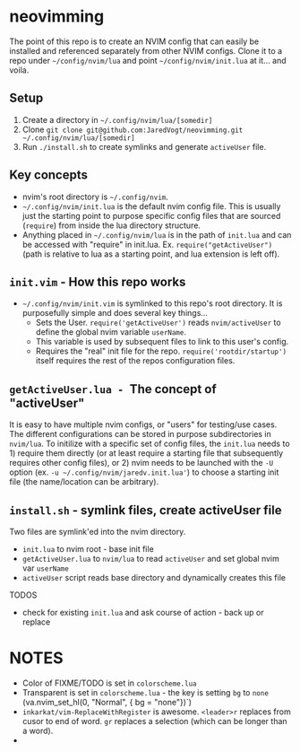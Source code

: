 # neovimming
The point of this repo is to create an NVIM config that can easily be installed and referenced separately from other NVIM configs. Clone it to a repo under `~/config/nvim/lua` and point `~/config/nvim/init.lua` at it... and voila. 

## Setup
1. Create a directory in `~/.config/nvim/lua/[somedir]`
2. Clone `git clone git@github.com:JaredVogt/neovimming.git ~/.config/nvim/lua/[somedir]`
3. Run `./install.sh` to create symlinks and generate `activeUser` file. 

## Key concepts
* nvim's root directory is `~/.config/nvim`.
* `~/.config/nvim/init.lua` is the default nvim config file. This is usually just the starting point to purpose specific config files that are sourced (`require`) from inside the lua directory structure.
* Anything placed in `~/.config/nvim/lua` is in the path of `init.lua` and can be accessed with "require" in init.lua. Ex. `require("getActiveUser")` (path is relative to lua as a starting point, and lua extension is left off).

## `init.vim` - How this repo works
* `~/.config/nvim/init.vim` is symlinked to this repo's root directory. It is purposefully simple and does several key things...
  * Sets the User. `require('getActiveUser')` reads `nvim/activeUser` to define the global nvim variable `userName`. 
  * This variable is used by subsequent files to link to this user's config. 
  * Requires the "real" init file for the repo. `require('rootdir/startup')` itself requires the rest of the repos configuration files. 

## `getActiveUser.lua - `The concept of "activeUser"
It is easy to have multiple nvim configs, or "users" for testing/use cases. The different configurations can be stored in purpose subdirectories in `nvim/lua`. To initilize with a specific set of config files, the `init.lua` needs to 1) require them directly (or at least require a starting file that subsequently requires other config files), or 2) nvim needs to be launched with the `-U` option (ex. `-u ~/.config/nvim/jaredv.init.lua'`) to choose a starting init file (the name/location can be arbitrary).

## `install.sh` - symlink files, create activeUser file
Two files are symlink'ed into the nvim directory.
* `init.lua` to nvim root - base init file
* `getActiveUser.lua` to `nvim/lua` to read `activeUser` and set global nvim var `userName`
* `activeUser` script reads base directory and dynamically creates this file

TODOS
* check for existing `init.lua` and ask course of action - back up or replace


# NOTES
* Color of FIXME/TODO is set in `colorscheme.lua`
* Transparent is set in `colorscheme.lua` - the key is setting `bg` to `none` (va.nvim_set_hl(0, "Normal", { bg = "none"})`)
* `inkarkat/vim-ReplaceWithRegister` is awesome. `<leader>r` replaces from cusor to end of word. `gr` replaces a selection (which can be longer than a word). 
* 
 
